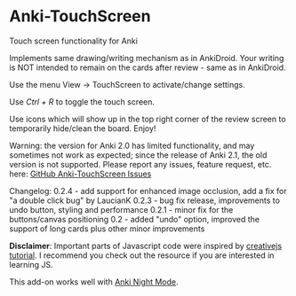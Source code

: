 # Anki-TouchScreen
Touch screen functionality for Anki

Implements same drawing/writing mechanism as in AnkiDroid. Your writing is NOT intended to remain on the cards after review - same as in AnkiDroid.

Use the menu View → TouchScreen to activate/change settings.

Use <i>Ctrl + R</i> to toggle the touch screen.

Use icons which will show up in the top right corner of the review screen to temporarily hide/clean the board.
Enjoy!

Warning: the version for Anki 2.0 has limited functionality, and may sometimes not work as expected; since the release of Anki 2.1, the old version is not supported.
Please report any issues, feature request, etc. here: <a href="https://github.com/krassowski/Anki-TouchScreen/issues" rel="nofollow">GitHub Anki-TouchScreen Issues</a>

Changelog:
0.2.4 - add support for enhanced image occlusion, add a fix for "a double click bug" by LaucianK 
0.2.3 - bug fix release, improvements to undo button, styling and performance
0.2.1 - minor fix for the buttons/canvas positioning
0.2 - added "undo" option, improved the support of long cards plus other minor improvements

<b>Disclaimer</b>:
Important parts of Javascript code were inspired by <a href="http://creativejs.com/tutorials/painting-with-pixels/index.html" rel="nofollow">creativejs tutorial</a>. I recommend you check out the resource if you are interested in learning JS.

This add-on works well with <a href="https://ankiweb.net/shared/info/1496166067" rel="nofollow">Anki Night Mode</a>.
